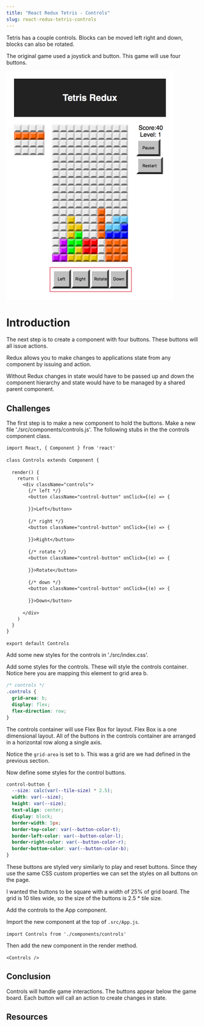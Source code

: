 ```yaml
---
title: "React Redux Tetris - Controls"
slug: react-redux-tetris-controls
---
```


Tetris has a couple controls. Blocks can be moved left right 
and down, blocks can also be rotated. 

The original game used a joystick and button. This game will use 
four buttons.

![controls](assets/controls.png)

# Introduction 

The next step is to create a component with four buttons. These 
buttons will all issue actions. 

Redux allows you to make changes to applications state from 
any component by issuing and action. 

Without Redux changes in state would have to be passed up and 
down the component hierarchy and state would have to be managed by 
a shared parent component. 

## Challenges

The first step is to make a new component to hold the buttons. Make a new file
'./src/components/controls.js'. The following stubs in the 
the controls component class. 

```JSX
import React, { Component } from 'react'

class Controls extends Component {

  render() {
    return (
      <div className="controls">
        {/* left */}
        <button className="control-button" onClick={(e) => {

        }}>Left</button>

        {/* right */}
        <button className="control-button" onClick={(e) => {

        }}>Right</button>

        {/* rotate */}
        <button className="control-button" onClick={(e) => {

        }}>Rotate</button>

        {/* down */}
        <button className="control-button" onClick={(e) => {

        }}>Down</button>

      </div>
    )
  }
}

export default Controls
```

Add some new styles for the controls in './src/index.css'.

Add some styles for the controls. These will style the controls
container. Notice here you are mapping this element to grid 
area b. 

```CSS
/* controls */
.controls {
  grid-area: b;
  display: flex;
  flex-direction: row;
}
```

The controls container will use Flex Box for layout. Flex Box is 
a one dimensional layout. All of the buttons in the controls 
container are arranged in a horizontal row along a single axis. 

Notice the `grid-area` is set to `b`. This was a grid are we had 
defined in the previous section. 

Now define some styles for the control buttons. 

```CSS
control-button {
  --size: calc(var(--tile-size) * 2.5);
  width: var(--size);
  height: var(--size);
  text-align: center;
  display: block;
  border-width: 5px;
  border-top-color: var(--button-color-t);
  border-left-color: var(--button-color-l);
  border-right-color: var(--button-color-r);
  border-bottom-color: var(--button-color-b);
}
```

These buttons are styled very similarly to play and reset buttons. 
Since they use the same CSS custom properties we can set the styles 
on all buttons on the page. 

I wanted the buttons to be square with a width of 25% of grid board. 
The grid is 10 tiles wide, so the size of the buttons is 2.5 * tile
size. 

Add the controls to the App component. 

Import the new component at the top of `.src/App.js`. 

`import Controls from './components/controls'`

Then add the new component in the render method. 

`<Controls />`

## Conclusion 

Controls will handle game interactions. The buttons appear 
below the game board. Each button will call an action to 
create changes in state.

## Resources

 
